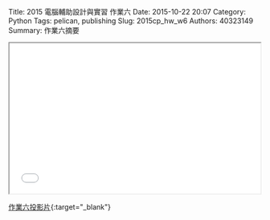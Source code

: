 Title: 2015 電腦輔助設計與實習 作業六
Date: 2015-10-22 20:07
Category: Python
Tags: pelican, publishing
Slug: 2015cp_hw_w6
Authors: 40323149
Summary: 作業六摘要

<iframe src="simplest.html" width="500" height="300"></iframe>

[作業六投影片](simplest.html){:target="_blank"}